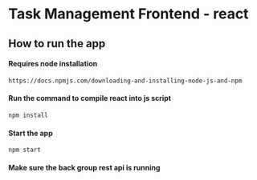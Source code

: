 # Task Management Frontend - react

## How to run the app
#### Requires node installation
```https://docs.npmjs.com/downloading-and-installing-node-js-and-npm```

#### Run the command to compile react into js script
```npm install```

#### Start the app
```npm start```


#### Make sure the back group rest api is running
